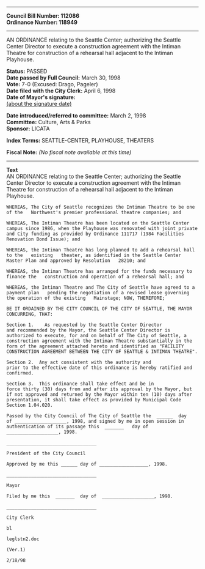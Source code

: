 * * * * *  
  
**Council Bill Number: [](#h0)[](#h2)112086**   
**Ordinance Number: 118949**  
  
* * * * *  
  
AN ORDINANCE relating to the Seattle Center; authorizing the Seattle Center Director to execute a construction agreement with the Intiman Theatre for construction of a rehearsal hall adjacent to the Intiman Playhouse.  
  
**Status:** PASSED   
**Date passed by Full Council:** March 30, 1998   
**Vote:** 7-0 (Excused: Drago, Pageler)   
**Date filed with the City Clerk:** April 6, 1998   
**Date of Mayor's signature:**   
[(about the signature date)](/~public/approvaldate.htm)   
  
  
**Date introduced/referred to committee:** March 2, 1998   
**Committee:** Culture, Arts & Parks   
**Sponsor:** LICATA   
  
**Index Terms:** SEATTLE-CENTER, PLAYHOUSE, THEATERS  
  
**Fiscal Note:** *(No fiscal note available at this time)*  
  
* * * * *  
  
**Text**  
    AN ORDINANCE relating to the Seattle Center; authorizing the Seattle  
    Center Director  to execute a construction agreement with the Intiman  
    Theatre for construction of a rehearsal hall adjacent to the Intiman  
    Playhouse.  
  
    WHEREAS, The City of Seattle recognizes the Intiman Theatre to be one  
    of the   Northwest's premier professional theatre companies; and  
  
    WHEREAS, The Intiman Theatre has been located on the Seattle Center  
    campus since 1986, when the Playhouse was renovated with joint private  
    and City funding as provided by Ordinance 111717 (1984 Facilities  
    Renovation Bond Issue); and  
  
    WHEREAS, the Intiman Theatre has long planned to add a rehearsal hall  
    to the   existing   theater, as identified in the Seattle Center  
    Master Plan and approved by Resolution   28210; and  
  
    WHEREAS, the Intiman Theatre has arranged for the funds necessary to  
    finance the   construction and operation of a rehearsal hall; and  
  
    WHEREAS, the Intiman Theatre and The City of Seattle have agreed to a  
    payment plan   pending the negotiation of a revised lease governing  
    the operation of the existing   Mainstage; NOW, THEREFORE;  
  
    BE IT ORDAINED BY THE CITY COUNCIL OF THE CITY OF SEATTLE, THE MAYOR  
    CONCURRING, THAT:  
  
    Section 1.    As requested by the Seattle Center Director  
    and recommended by the Mayor, the Seattle Center Director is  
    authorized to execute, for and on behalf of The City of Seattle, a  
    construction agreement with the Intiman Theatre substantially in the  
    form of the agreement attached hereto and identified as "FACILITY  
    CONSTRUCTION AGREEMENT BETWEEN THE CITY OF SEATTLE & INTIMAN THEATRE".  
  
    Section 2.  Any act consistent with the authority and  
    prior to the effective date of this ordinance is hereby ratified and  
    confirmed.  
  
    Section 3.  This ordinance shall take effect and be in  
    force thirty (30) days from and after its approval by the Mayor, but  
    if not approved and returned by the Mayor within ten (10) days after  
    presentation, it shall take effect as provided by Municipal Code  
    Section 1.04.020.  
  
    Passed by the City Council of The City of Seattle the  ______  day  
    of ___________________, 1998, and signed by me in open session in  
    authentication of its passage this  _______   day of  
    ___________________, 1998.  
  
    _________________________________  
  
    President of the City Council  
  
    Approved by me this ______ day of __________________, 1998.  
  
    _________________________________  
  
    Mayor  
  
    Filed by me this  _______  day of  ___________________, 1998.  
  
    _________________________________  
  
    City Clerk  
  
    bl  
  
    leglstn2.doc  
  
    (Ver.1)  
  
    2/18/98  
